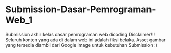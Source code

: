 # Submission-Dasar-Pemrograman-Web_1
 Submission akhir kelas dasar pemrograman web dicoding
Disclaimer!!! Seluruh konten yang ada di dalam web ini adalah fiksi belaka. Asset gambar yang tersedia diambil dari Google Image untuk kebutuhan Submission :)
